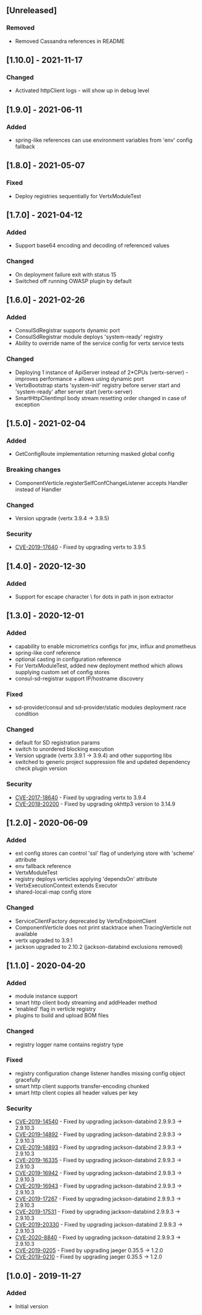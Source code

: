 ## [Unreleased]
### Removed
- Removed Cassandra references in README

## [1.10.0] - 2021-11-17
### Changed
- Activated httpClient logs - will show up in debug level 

## [1.9.0] - 2021-06-11
### Added
- spring-like references can use environment variables from 'env' config fallback

## [1.8.0] - 2021-05-07
### Fixed
- Deploy registries sequentially for VertxModuleTest

## [1.7.0] - 2021-04-12
### Added
- Support base64 encoding and decoding of referenced values

### Changed
- On deployment failure exit with status 15
- Switched off running OWASP plugin by default

## [1.6.0] - 2021-02-26
### Added
- ConsulSdRegistrar supports dynamic port
- ConsulSdRegistrar module deploys 'system-ready' registry
- Ability to override name of the service config for vertx service tests

### Changed
- Deploying 1 instance of ApiServer instead of 2*CPUs (vertx-server) - improves performance + allows using dynamic port
- VertxBootstrap starts 'system-init' registry before server start and 'system-ready' after server start (vertx-server)
- SmartHttpClientImpl body stream resetting order changed in case of exception

## [1.5.0] - 2021-02-04
### Added
- GetConfigRoute implementation returning masked global config

### Breaking changes
- ComponentVerticle.registerSelfConfChangeListener accepts Handler<ConfigChanged> instead of Handler<JsonObject>

### Changed
- Version upgrade (vertx 3.9.4 -> 3.9.5)

### Security
- [CVE-2019-17640](https://nvd.nist.gov/vuln/detail/CVE-2019-17640) - Fixed by upgrading vertx to 3.9.5

## [1.4.0] - 2020-12-30
### Added
- Support for escape character \\ for dots in path in json extractor

## [1.3.0] - 2020-12-01
### Added
- capability to enable micrometrics configs for jmx, influx and prometheus
- spring-like conf reference
- optional casting in configuration reference
- For VertxModuleTest, added new deployment method which allows supplying custom set of config stores
- consul-sd-registrar support IP/hostname discovery

### Fixed
- sd-provider/consul and sd-provider/static modules deployment race condition

### Changed
- default for SD registration params
- switch to unordered blocking execution
- Version upgrade (vertx 3.9.1 -> 3.9.4) and other supporting libs
- switched to generic project suppression file and updated dependency check plugin version

### Security
- [CVE-2017-18640](https://nvd.nist.gov/vuln/detail/CVE-2017-18640) - Fixed by upgrading vertx to 3.9.4
- [CVE-2018-20200](https://nvd.nist.gov/vuln/detail/CVE-2018-20200) - Fixed by upgrading okhttp3 version to 3.14.9

## [1.2.0] - 2020-06-09
### Added
- ext config stores can control 'ssl' flag of underlying store with 'scheme' attribute
- env fallback reference
- VertxModuleTest
- registry deploys verticles applying 'dependsOn' attribute
- VertxExecutionContext extends Executor
- shared-local-map config store

### Changed
- ServiceClientFactory deprecated by VertxEndpointClient
- ComponentVerticle does not print stacktrace when TracingVerticle not available
- vertx upgraded to 3.9.1
- jackson upgraded to 2.10.2 (jackson-databind exclusions removed)

## [1.1.0] - 2020-04-20
### Added
- module instance support
- smart http client body streaming and addHeader method
- 'enabled' flag in verticle registry
- plugins to build and upload BOM files

### Changed
- registry logger name contains registry type

### Fixed
- registry configuration change listener handles missing config object gracefully
- smart http client supports transfer-encoding chunked
- smart http client copies all header values per key

### Security
- [CVE-2019-14540](https://nvd.nist.gov/vuln/detail/CVE-2019-14540) - Fixed by upgrading jackson-databind 2.9.9.3 -> 2.9.10.3
- [CVE-2019-14892](https://nvd.nist.gov/vuln/detail/CVE-2019-14892) - Fixed by upgrading jackson-databind 2.9.9.3 -> 2.9.10.3
- [CVE-2019-14893](https://nvd.nist.gov/vuln/detail/CVE-2019-14893) - Fixed by upgrading jackson-databind 2.9.9.3 -> 2.9.10.3
- [CVE-2019-16335](https://nvd.nist.gov/vuln/detail/CVE-2019-16335) - Fixed by upgrading jackson-databind 2.9.9.3 -> 2.9.10.3
- [CVE-2019-16942](https://nvd.nist.gov/vuln/detail/CVE-2019-16942) - Fixed by upgrading jackson-databind 2.9.9.3 -> 2.9.10.3
- [CVE-2019-16943](https://nvd.nist.gov/vuln/detail/CVE-2019-16943) - Fixed by upgrading jackson-databind 2.9.9.3 -> 2.9.10.3
- [CVE-2019-17267](https://nvd.nist.gov/vuln/detail/CVE-2019-17267) - Fixed by upgrading jackson-databind 2.9.9.3 -> 2.9.10.3
- [CVE-2019-17531](https://nvd.nist.gov/vuln/detail/CVE-2019-17531) - Fixed by upgrading jackson-databind 2.9.9.3 -> 2.9.10.3
- [CVE-2019-20330](https://nvd.nist.gov/vuln/detail/CVE-2019-20330) - Fixed by upgrading jackson-databind 2.9.9.3 -> 2.9.10.3
- [CVE-2020-8840](https://nvd.nist.gov/vuln/detail/CVE-2020-8840) - Fixed by upgrading jackson-databind 2.9.9.3 -> 2.9.10.3
- [CVE-2019-0205](https://nvd.nist.gov/vuln/detail/CVE-2019-0205) - Fixed by upgrading jaeger 0.35.5 -> 1.2.0
- [CVE-2019-0210](https://nvd.nist.gov/vuln/detail/CVE-2019-0210) - Fixed by upgrading jaeger 0.35.5 -> 1.2.0

## [1.0.0] - 2019-11-27
### Added
- Initial version
